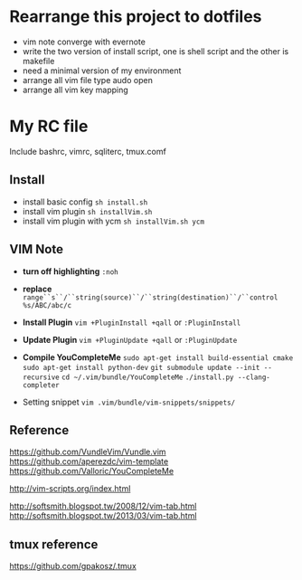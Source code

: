 # Rearrange this project to dotfiles
* vim note converge with evernote
* write the two version of install script, one is shell script and the other is makefile
* need a minimal version of my environment
* arrange all vim file type audo open
* arrange all vim key mapping

# My RC file

Include bashrc, vimrc, sqliterc, tmux.comf

## Install
* install basic config
`sh install.sh`
* install vim plugin
`sh installVim.sh`
* install vim plugin with ycm
`sh installVim.sh ycm`


## VIM Note
* **turn off highlighting**
`:noh`
* **replace**
`range``s``/``string(source)``/``string(destination)``/``control`
`%s/ABC/abc/c`
* **Install Plugin**
`vim +PluginInstall +qall`
or
`:PluginInstall`
* **Update Plugin**
`vim +PluginUpdate +qall`
or
`:PluginUpdate`
* **Compile YouCompleteMe**
`sudo apt-get install build-essential cmake`
`sudo apt-get install python-dev`
`git submodule update --init --recursive`
`cd ~/.vim/bundle/YouCompleteMe`
`./install.py --clang-completer`

* Setting snippet
`vim .vim/bundle/vim-snippets/snippets/`

## Reference
<https://github.com/VundleVim/Vundle.vim>
<https://github.com/aperezdc/vim-template>
<https://github.com/Valloric/YouCompleteMe>

<http://vim-scripts.org/index.html>

<http://softsmith.blogspot.tw/2008/12/vim-tab.html>
<http://softsmith.blogspot.tw/2013/03/vim-tab.html>

## tmux reference
<https://github.com/gpakosz/.tmux>
